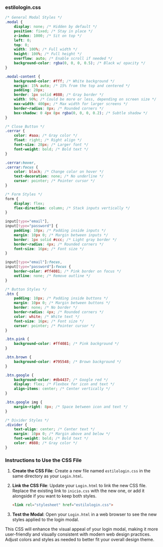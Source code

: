 ### estilologin.css

```css
/* General Modal Styles */
.modal {
    display: none; /* Hidden by default */
    position: fixed; /* Stay in place */
    z-index: 1000; /* Sit on top */
    left: 0;
    top: 0;
    width: 100%; /* Full width */
    height: 100%; /* Full height */
    overflow: auto; /* Enable scroll if needed */
    background-color: rgba(0, 0, 0, 0.5); /* Black w/ opacity */
}

.modal-content {
    background-color: #fff; /* White background */
    margin: 15% auto; /* 15% from the top and centered */
    padding: 20px;
    border: 1px solid #888; /* Gray border */
    width: 90%; /* Could be more or less, depending on screen size */
    max-width: 400px; /* Max width for larger screens */
    border-radius: 8px; /* Rounded corners */
    box-shadow: 0 4px 8px rgba(0, 0, 0, 0.2); /* Subtle shadow */
}

/* Close Button */
.cerrar {
    color: #aaa; /* Gray color */
    float: right; /* Right align */
    font-size: 28px; /* Larger font */
    font-weight: bold; /* Bold text */
}

.cerrar:hover,
.cerrar:focus {
    color: black; /* Change color on hover */
    text-decoration: none; /* No underline */
    cursor: pointer; /* Pointer cursor */
}

/* Form Styles */
form {
    display: flex;
    flex-direction: column; /* Stack inputs vertically */
}

input[type="email"],
input[type="password"] {
    padding: 10px; /* Padding inside inputs */
    margin: 10px 0; /* Margin between inputs */
    border: 1px solid #ccc; /* Light gray border */
    border-radius: 4px; /* Rounded corners */
    font-size: 16px; /* Font size */
}

input[type="email"]:focus,
input[type="password"]:focus {
    border-color: #ff4081; /* Pink border on focus */
    outline: none; /* Remove outline */
}

/* Button Styles */
.btn {
    padding: 10px; /* Padding inside buttons */
    margin: 10px 0; /* Margin between buttons */
    border: none; /* No border */
    border-radius: 4px; /* Rounded corners */
    color: white; /* White text */
    font-size: 16px; /* Font size */
    cursor: pointer; /* Pointer cursor */
}

.btn.pink {
    background-color: #ff4081; /* Pink background */
}

.btn.brown {
    background-color: #795548; /* Brown background */
}

.btn.google {
    background-color: #db4437; /* Google red */
    display: flex; /* Flexbox for icon and text */
    align-items: center; /* Center vertically */
}

.btn.google img {
    margin-right: 8px; /* Space between icon and text */
}

/* Divider Styles */
.divider {
    text-align: center; /* Center text */
    margin: 10px 0; /* Margin above and below */
    font-weight: bold; /* Bold text */
    color: #888; /* Gray color */
}
```

### Instructions to Use the CSS File

1. **Create the CSS File**: Create a new file named `estilologin.css` in the same directory as your `Login.html`.

2. **Link the CSS File**: Update your `Login.html` to link the new CSS file. Replace the existing link to `inicio.css` with the new one, or add it alongside if you want to keep both styles.

   ```html
   <link rel="stylesheet" href="estilologin.css">
   ```

3. **Test the Modal**: Open your `Login.html` in a web browser to see the new styles applied to the login modal.

This CSS will enhance the visual appeal of your login modal, making it more user-friendly and visually consistent with modern web design practices. Adjust colors and styles as needed to better fit your overall design theme.